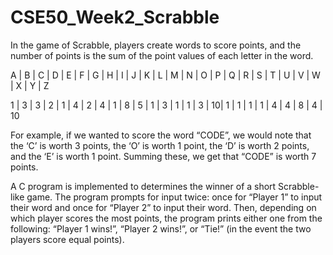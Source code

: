 # CSE50_Week2_Scrabble

In the game of Scrabble, players create words to score points, and the number of points is the sum of the point values of each letter in the word.

A | B | C | D | E | F | G | H | I | J | K | L | M | N | O | P | Q | R | S | T | U | V | W | X | Y | Z 

1 |	3 |	3 |	2 |	1 |	4 |	2 |	4 |	1 |	8 |	5 |	1 |	3 |	1 |	1 |	3 |	10|	1	| 1 | 1 |	1 |	4 |	4 |	8 |	4 | 10

For example, if we wanted to score the word “CODE”, we would note that the ‘C’ is worth 3 points, the ‘O’ is worth 1 point, the ‘D’ is worth 2 points, and the ‘E’ is worth 1 point. Summing these, we get that “CODE” is worth 7 points.

A C program is implemented to determines the winner of a short Scrabble-like game. The program prompts for input twice: once for “Player 1” to input their word and once for “Player 2” to input their word. Then, depending on which player scores the most points, the program prints either one from the following: “Player 1 wins!”, “Player 2 wins!”, or “Tie!” (in the event the two players score equal points).
